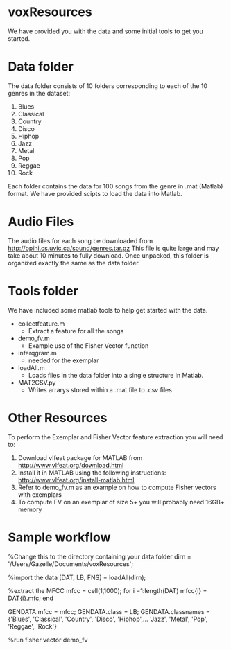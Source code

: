 # voxResources


We have provided you with the data and some initial tools to get you started.

# Data folder 
The data folder consists of 10 folders corresponding to each of the 10 genres in the dataset:

1. Blues
2. Classical
3. Country
4. Disco
5. Hiphop
6. Jazz
7. Metal
8. Pop
9. Reggae
10. Rock

Each folder contains the data for 100 songs from the genre in .mat (Matlab) format.  We have 
provided scipts to load the data into Matlab.  

# Audio Files
The audio files for each song be downloaded from http://opihi.cs.uvic.ca/sound/genres.tar.gz
This file is quite large and may take about 10 minutes to fully download.  Once unpacked, this 
folder is organized exactly the same as the data folder.  

# Tools folder 
We have included some matlab tools to help get started with the data.

* collectfeature.m
	- Extract a feature for all the songs
* demo_fv.m
	- Example use of the Fisher Vector function
* inferqgram.m
	- needed for the exemplar
* loadAll.m
	- Loads files in the data folder into a single structure in Matlab. 
* MAT2CSV.py
	- Writes arrarys stored within a .mat file to .csv files

# Other Resources
To perform the Exemplar and Fisher Vector feature extraction you will need to:

1. Download vlfeat package for MATLAB from http://www.vlfeat.org/download.html
2. Install it in MATLAB using the following instructions: http://www.vlfeat.org/install-matlab.html
3. Refer to demo_fv.m as an example on how to compute Fisher vectors with exemplars
4. To compute FV on an exemplar of size 5+ you will probably need 16GB+ memory  

# Sample workflow

%Change this to the directory containing your data folder
dirn = '/Users/Gazelle/Documents/voxResources';

%import the data
[DAT, LB, FNS] = loadAll(dirn);

%extract the MFCC
mfcc = cell(1,1000);
for i =1:length(DAT)
	mfcc{i} = DAT{i}.mfc; 
end

GENDATA.mfcc = mfcc;
GENDATA.class = LB;
GENDATA.classnames = {'Blues', 'Classical', 'Country', 'Disco', 'Hiphop',...
	'Jazz', 'Metal', 'Pop', 'Reggae', 'Rock'}


%run fisher vector
demo_fv


